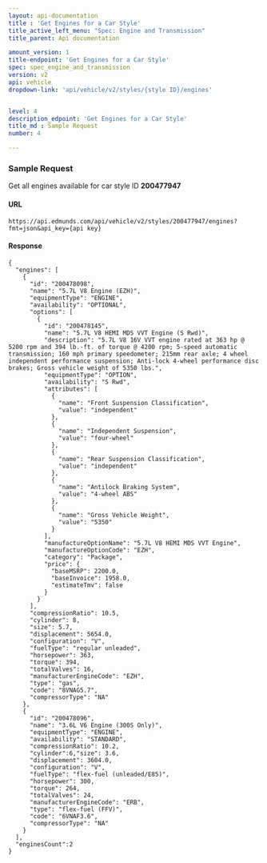 ```yaml
---
layout: api-documentation
title : 'Get Engines for a Car Style'
title_active_left_menu: "Spec: Engine and Transmission"
title_parent: Api documentation

amount_version: 1
title-endpoint: 'Get Engines for a Car Style'
spec: spec_engine_and_transmission
version: v2
api: vehicle
dropdown-link: 'api/vehicle/v2/styles/{style ID}/engines'


level: 4
description_edpoint: 'Get Engines for a Car Style'
title_md : Sample Request
number: 4

---
```


### Sample Request

Get all engines available for car style ID **200477947**

#### URL

	https://api.edmunds.com/api/vehicle/v2/styles/200477947/engines?fmt=json&api_key={api key}
	
#### Response
	
    {
      "engines": [
        {
          "id": "200478098",
          "name": "5.7L V8 Engine (EZH)",
          "equipmentType": "ENGINE",
          "availability": "OPTIONAL",
          "options": [
            {
              "id": "200478145",
              "name": "5.7L V8 HEMI MDS VVT Engine (S Rwd)",
              "description": "5.7L V8 16V VVT engine rated at 363 hp @ 5200 rpm and 394 lb.-ft. of torque @ 4200 rpm; 5-speed automatic transmission; 160 mph primary speedometer; 215mm rear axle; 4 wheel independent performance suspension; Anti-lock 4-wheel performance disc brakes; Gross vehicle weight of 5350 lbs.",
              "equipmentType": "OPTION",
              "availability": "S Rwd",
              "attributes": [
                {
                  "name": "Front Suspension Classification",
                  "value": "independent"
                },
                {
                  "name": "Independent Suspension",
                  "value": "four-wheel"
                },
                {
                  "name": "Rear Suspension Classification",
                  "value": "independent"
                },
                {
                  "name": "Antilock Braking System",
                  "value": "4-wheel ABS"
                },
                {
                  "name": "Gross Vehicle Weight",
                  "value": "5350"
                }
              ],
              "manufactureOptionName": "5.7L V8 HEMI MDS VVT Engine",
              "manufactureOptionCode": "EZH",
              "category": "Package",
              "price": {
                "baseMSRP": 2200.0,
                "baseInvoice": 1958.0,
                "estimateTmv": false
              }
            }
          ],
          "compressionRatio": 10.5,
          "cylinder": 8,
          "size": 5.7,
          "displacement": 5654.0,
          "configuration": "V",
          "fuelType": "regular unleaded",
          "horsepower": 363,
          "torque": 394,
          "totalValves": 16,
          "manufacturerEngineCode": "EZH",
          "type": "gas",
          "code": "8VNAG5.7",
          "compressorType": "NA"
        },
        {
          "id": "200478096",
          "name": "3.6L V6 Engine (300S Only)",
          "equipmentType": "ENGINE",
          "availability": "STANDARD",
          "compressionRatio": 10.2,
          "cylinder":6,"size": 3.6,
          "displacement": 3604.0,
          "configuration": "V",
          "fuelType": "flex-fuel (unleaded/E85)",
          "horsepower": 300,
          "torque": 264,
          "totalValves": 24,
          "manufacturerEngineCode": "ERB",
          "type": "flex-fuel (FFV)",
          "code": "6VNAF3.6",
          "compressorType": "NA"
        }
      ],
      "enginesCount":2
    }
